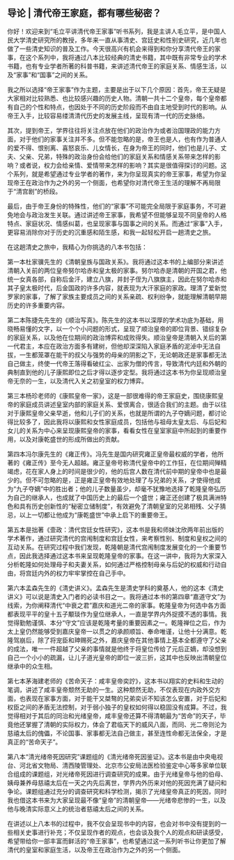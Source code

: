 ## 导论 | 清代帝王家庭，都有哪些秘密？

你好！欢迎来到“毛立平讲清代帝王家事”听书系列，我是主讲人毛立平，是中国人民大学清史研究所的教授，多年来一直从事清史、宫廷史和性别史研究，近几年也做了一些清史知识的普及工作。今天很高兴有机会来得到和你分享清代帝王的家事，在这个系列中，我将通过八本比较经典的清史书籍，其中既有非常专业的学术书籍，也有专业学者所著的科普书籍，来讲述清代帝王的家庭关系、情感生活，以及“家事”和“国事”之间的关系。

我之所以选择“帝王家事”作为主题，主要是出于以下几个原因：首先，帝王无疑是大家相对比较熟悉、也比较感兴趣的历史人物。清朝一共十二个皇帝，每个皇帝都有自己的个性和特点，也因处于不同的历史阶段而不由自主地受到时代的影响。从帝王入手，比较容易缕清清代历史的发展主线，呈现有清一代的历史脉络。

其次，提到帝王，学界往往将关注点放在他们的政治作为或者治国理政的能力方面，对于他们的家事关注并不多。但不能忽略的是，帝王也是人，也有作为普通人的爱不得、恨别离、喜怒哀乐、儿女情长，在身为帝王的同时，他们也是儿子、丈夫、父亲、兄弟，特殊的政治身份会给他们的家庭关系和情感关系带来怎样的影响？或者说，权力会给亲情、爱情带来怎样的影响？其实是很值得探讨的问题。这个系列，就是希望通过专业学者的著作，来为你呈现真实的帝王家事，希望为你呈现帝王在政治作为之外的另一个侧面，也希望你对清代帝王生活的理解不再局限于“清宫剧”的桥段。

最后，由于帝王身份的特殊性，他们的“家事”不可能完全局限于家庭事务，不可避免地会与政治发生关联。通过讲述帝王家事，我希望不但能够呈现不同皇帝的人格特点、家庭状况、情感纠葛，也呈现家事与国事之间的关系。而通过“家事”入手，更容易消除你对于历史的沉重感和陌生感，和我一起轻松开启一趟清史之旅。

在这趟清史之旅中，我精心为你挑选的八本书包括：

第一本杜家骥先生的《清朝皇族与国政关系》。我将通过这本书的上编部分来讲述清朝入关前的两位皇帝努尔哈赤和皇太极的家事。努尔哈赤是清朝的开国之君，他统一女真各部，自称后金汗，建立八旗，并封子侄为八旗旗主，因此在努尔哈赤和其子皇太极时代，后金国政的许多内容，就表现为大汗家庭的家政。理清了爱新觉罗家的家事，了解了家族主要成员之间的关系亲疏、权利纷争，就能理解清朝早期历史的许多重要内容。

第二本陈捷先先生的《顺治写真》。陈先生的这本书以深厚的学术功底为基础，用晓畅易懂的文字，以一个个小问题的形式，呈现了顺治皇帝的即位背景、错综复杂的家庭关系，以及他在位期间的政治博弈和成败得失。顺治皇帝是清朝入关后的第一代君主，本应在政治方面多有建树，但他却深深陷入家庭矛盾的泥淖中无法自拔，一生都笼罩在能干的叔父与强势的母亲的阴影之下，无论朝政还是家事都无法自己做主，终使一代帝王落得看破红尘、出家为僧的传言，导致清代内廷和外朝的典制直到他的儿子康熙即位之后才得以逐步定型。我将通过这本书为你呈现顺治皇帝无奈的一生，以及清代入关之初皇室的权力博弈。

第三本杨珍老师的《康熙皇帝一家》，这是一部很难得的帝王家庭史，围绕康熙皇帝的家庭成员讲述皇室内部的家庭关系、爱恨离合，很适合我们的主题。由于以往对于康熙皇帝父亲早逝，他和儿子们的关系，也就是所谓的九子夺嫡问题，都讨论得比较多了，因此我将以康熙和女性家庭成员，包括他与祖母太皇太后、与后妃和女儿的关系为中心来呈现康熙皇帝的家事，看看女性在皇室家庭中所起到的重要作用，以及对康乾盛世的形成所做出的贡献。

第四本冯尔康先生的《雍正传》。冯先生是国内研究雍正皇帝最权威的学者，他所著的《雍正传》至今无人超越。雍正皇帝号称清代皇帝中的工作狂，在位期间殚精竭虑，花在家人身上的时间是很少的，他的后宫人数在清代前中期的皇帝中也是最少的。但不可忽略的是，正是雍正皇帝有效地处理了与兄弟的关系，才使得他成为“九子夺嫡”中的胜出者；他的儿子数量虽少，却毫不犹豫地选择了乾隆皇帝弘历为自己的继承人，也成就了中国历史上的最后一个盛世；雍正还创建了极具满洲特色和具有历史创新性的“秘密立储制度”，有效避免了清朝皇室的兄弟相残、父子猜忌，以上一切都让他成为“康乾盛世”中承上启下的重要帝王。

第五本是拙著《壸政：清代宫廷女性研究》，这本书是我和师妹沈欣两年前出版的学术著作，通过研究清代的宫闱制度和宫廷女性，来考察性别、制度和皇权之间的互动关系。在研究过程中我们发现，乾隆朝是清代宫闱制度发展变化的一个重要节点，因此我选择通过这本书来呈现乾隆皇帝的家事。在这一讲中，我将为大家深入分析乾隆如何处理母子和夫妻关系，如何通过严格控制母亲与后妃的权威和行动自由，将宫廷内外的权力牢牢掌控在自己手中。

第六本孟森先生的《清史讲义》。孟森先生是清史学科的奠基人，他的这本《清史讲义》可以说是清史入门者的必读书目之一。我将通过本书的第四章“嘉道守文”为线索，为你阐释清代“中衰之君”嘉庆和道光二帝的家事。乾隆皇帝为何选中各方面都表现平平的皇十五子颙琰作为皇位继承人，一直是学界内外捉摸不透的事情。我觉得勤勉谨慎、本分“守文”应该是乾隆考量的重要因素之一。乾隆禅位之后，作为太上皇仍然能够受到嘉庆皇帝一以贯之的承颜顺旨、奉命唯谨，让他十分满意。乾隆驾崩后，除了将宠臣和珅赐死之外，嘉庆皇帝在其他事情上基本全都遵守了父亲的成法，唯一一件超越了父亲的事情就是他终于将皇位传给了元后正嫡，却没想到自己一个小小的疏漏，让儿子道光皇帝的即位一波三折，这其中也反映出清朝皇位继承中的众生相。

第七本茅海建老师的《苦命天子：咸丰皇帝奕詝》，这本书以翔实的史料和生动的笔调，讲述了咸丰皇帝颓然无助的一生。这种颓然无助，不仅表现在内政外交方面，也表现在家事方面，对于能干又桀骜的兄弟奕䜣不知该怎么安置，对于后妃和权臣之间的矛盾无法控制，对于弱小独子的皇权如何得以稳固没有成算。不过，我觉得相对于其后的同治和光绪皇帝，咸丰皇帝还算不得清朝最为“苦命”的天子，毕竟他还掌握了清朝的实际权力，体会了君临天下的威风八面，而同、光二帝则沦为慈禧太后的傀儡，不论国事、家事都无法自己做主，甚至连性命都无法保全，才是真正的“苦命天子”。

第八本“清光绪帝死因研究”课题组的《清光绪帝死因鉴证》。这本书是由中央电视台、河北省文物局、清西陵管理处、北京市公安局法医检验鉴定中心等多家单位联合组成的课题组，对光绪帝死因进行调查研究的成果。由于光绪皇帝与他的伯母、姨母兼养母慈禧太后在一天之内先后离世，学界内外历来对他的死因充满了疑问和争论。课题组通过充分的调查研究和科学检测，揭示了光绪皇帝真正的死因，同时我也借这本书来为大家呈现最不像“皇帝”的清朝皇帝——光绪帝悲惨的一生，以及他与晚清实际意义上的统治者慈禧太后之间的关系。

在讲述以上八本书的过程中，我不仅会呈现书中的内容，也会对书中没有提到的一些相关史事进行补充；不仅呈现作者的观点，也会谈及我个人的观点和研读感受，希望带给你一部丰富而鲜活的“帝王家事”，也希望通过这一系列听书让你更加了解清代的皇室和家庭生活，以及帝王在政治作为之外的另一个侧面。

